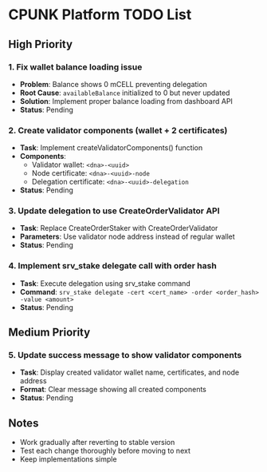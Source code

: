 # CPUNK Platform TODO List

## High Priority

### 1. Fix wallet balance loading issue
- **Problem**: Balance shows 0 mCELL preventing delegation
- **Root Cause**: `availableBalance` initialized to 0 but never updated
- **Solution**: Implement proper balance loading from dashboard API
- **Status**: Pending

### 2. Create validator components (wallet + 2 certificates)
- **Task**: Implement createValidatorComponents() function
- **Components**:
  - Validator wallet: `<dna>-<uuid>`
  - Node certificate: `<dna>-<uuid>-node`
  - Delegation certificate: `<dna>-<uuid>-delegation`
- **Status**: Pending

### 3. Update delegation to use CreateOrderValidator API
- **Task**: Replace CreateOrderStaker with CreateOrderValidator
- **Parameters**: Use validator node address instead of regular wallet
- **Status**: Pending

### 4. Implement srv_stake delegate call with order hash
- **Task**: Execute delegation using srv_stake command
- **Command**: `srv_stake delegate -cert <cert_name> -order <order_hash> -value <amount>`
- **Status**: Pending

## Medium Priority

### 5. Update success message to show validator components
- **Task**: Display created validator wallet name, certificates, and node address
- **Format**: Clear message showing all created components
- **Status**: Pending

## Notes
- Work gradually after reverting to stable version
- Test each change thoroughly before moving to next
- Keep implementations simple